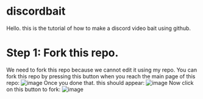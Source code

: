 # discordbait
Hello. this is the tutorial of how to make a discord video bait using github.
# Step 1: Fork this repo.
We need to fork this repo because we cannot edit it using my repo. You can fork this repo by pressing this button when you reach the main page of this repo:
![image](https://github.com/meowgoober/discordbait/assets/142069939/537ac6a1-c3d4-419b-afc2-6737b15fe6fc)
Once you done that. this should appear:
![image](https://github.com/meowgoober/discordbait/assets/142069939/eb7092f4-8d29-4c9d-9cb4-d0fcf3438416)
Now click on this button to fork:
![image](https://github.com/meowgoober/discordbait/assets/142069939/ef09eb5f-186d-45fc-8a8a-10fe816524f3)
